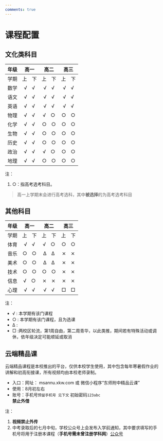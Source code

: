 ```yaml
---
comments: true
---
```


# 课程配置

## 文化类科目

|年级|高一|高二|高三|
|:---:|:---:|:---:|:---:|
|学期|上&emsp;下|上&emsp;下|上&emsp;下|
|数学|√&emsp;√|√&emsp;√|√&emsp;√|
|语文|√&emsp;√|√&emsp;√|√&emsp;√|
|英语|√&emsp;√|√&emsp;√|√&emsp;√|
|物理|√&emsp;√|√&emsp;○|○&emsp;○|
|化学|√&emsp;√|○&emsp;○|○&emsp;○|
|生物|√&emsp;√|○&emsp;○|○&emsp;○|
|历史|√&emsp;√|○&emsp;○|○&emsp;○|
|政治|√&emsp;√|√&emsp;○|○&emsp;○|
|地理|√&emsp;√|○&emsp;○|○&emsp;○|

注：

1. ○：指高考选考科目。
> 高一上学期末会进行高考选科，其中**被选择**的为高考选考科目

## 其他科目

|年级|高一|高二|高三|
|:---:|:---:|:---:|:---:|
|学期|上&emsp;下|上&emsp;下|上&emsp;下|
|体育|√&emsp;√|√&emsp;○|○&emsp;○|
|音乐|○&emsp;○|Δ&emsp;Δ|⨯&emsp;⨯|
|美术|○&emsp;○|Δ&emsp;Δ|⨯&emsp;⨯|
|技术|○&emsp;○|○&emsp;○|⨯&emsp;⨯|
|信息|√&emsp;○|⨯&emsp;⨯|⨯&emsp;⨯|
|心理|√&emsp;√|√&emsp;√|□&emsp;□|

注：

- √ : 本学期有该门课程
- ○ : 本学期有该门课程，且为选课
- Δ : 
- □ :两校区轮流，第1周自由，第二周青华，以此类推，期间若有特殊活动或调休，依年级决定可能顺延或取消


## 云端精品课
云端精品课程是本校推出的平台，仅供本校学生使用，其中包含每年寒暑假作业的讲解和初高衔接课，所有视频均由本校老师录制。

- 入口：网址： msannu.xkw.com 或 微信小程序“东师附中精品云课”
- 使用：8月初左右
- 账号：手机号`预留手机号 见下文` 初始密码`123abc`  
**禁止外借**

注：

1. **视频禁止外传**
2. 中考录取后的七月中旬，学校公众号上会发布入学前通知，其中要求填写的手机号将用于注册本课程（**手机号需未曾注册学科网**）[公众号](/#官方社媒)
